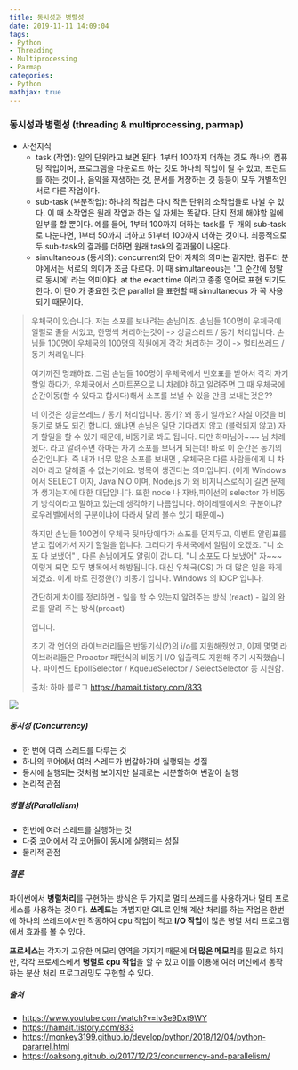 ```yaml
---
title: 동시성과 병렬성
date: 2019-11-11 14:09:04
tags:
- Python
- Threading
- Multiprocessing
- Parmap
categories:
- Python
mathjax: true
---
```


### 동시성과 병렬성 (threading & multiprocessing, parmap)

- 사전지식
  - task (작업): 일의 단위라고 보면 된다. 1부터 100까지 더하는 것도 하나의 컴퓨팅 작업이며, 프로그램을 다운로드 하는 것도 하나의 작업이 될 수 있고, 프린트를 하는 것이나, 음악을 재생하는 것, 문서를 저장하는 것 등등이 모두 개별적인 서로 다른 작업이다.
  - sub-task (부분작업): 하나의 작업은 다시 작은 단위의 소작업들로 나뉠 수 있다. 이 때 소작업은 원래 작업과 하는 일 자체는 똑같다. 단지 전체 해야할 일에 일부를 할 뿐이다. 예를 들어, 1부터 100까지 더하는 task를 두 개의 sub-task 로 나눈다면, 1부터 50까지 더하고 51부터 100까지 더하는 것이다. 최종적으로 두 sub-task의 결과를 더하면 원래 task의 결과물이 나온다.
  - simultaneous (동시의): concurrent와 단어 자체의 의미는 같지만, 컴퓨터 분야에서는 서로의 의미가 조금 다르다. 이 때 simultaneous는 '그 순간에 정말로 동시에' 라는 의미이다. at the exact time 이라고 종종 영어로 표현 되기도 한다. 이 단어가 중요한 것은 parallel 을 표현할 때 simultaneous 가 꼭 사용되기 때문이다.



> 우체국이 있습니다.
> 저는 소포를 보내려는 손님이죠.
> 손님들 100명이 우체국에 일렬로 줄을 서있고, 한명씩 처리하는것이 -> 싱글스레드 / 동기 처리입니다.
> 손님들 100명이 우체국의 100명의 직원에게 각각 처리하는 것이 -> 멀티쓰레드 / 동기 처리입니다.
>
> 여기까진 명쾌하죠. 
> 그럼 손님들 100명이 우체국에서 번호표를 받아서 각각 자기 할일 하다가, 우체국에서 스마트폰으로 니 차례야 하고 알려주면 그 때 우체국에 순간이동(할 수 있다고 합시다)해서 소포를 보낼 수 있을 만큼 보내는것은??
>
> 네 이것은 싱글쓰레드 / 동기 처리입니다. 동기? 왜 동기 일까요? 사실 이것을 비동기로 봐도 되긴 합니다.
> 왜냐면 손님은 일단 기다리지 않고 (블럭되지 않고) 자기 할일을 할 수 있기 때문에, 비동기로 봐도 됩니다.
> 다만 하마님아~~~ 님 차례 됬다. 라고 알려주면 하마는 자기 소포를 보내게 되는데! 바로 이 순간은 동기의 순간입니다. 즉 내가 너무 많은 소포를 보내면 , 우체국은 다른 사람들에게 니 차례야 라고 말해줄 수 없는거에요. 병목이 생긴다는 의미입니다. (이게 Windows 에서 SELECT 이자, Java NIO 이며, Node.js 가 왜 비지니스로직이 길면 문제가 생기는지에 대한 대답입니다. 또한 node 나 자바,파이선의 selector 가 비동기 방식이라고 말하고 있는데 생각하기 나름입니다. 하이레벨에서의 구분이냐? 로우레벨에서의 구분이냐에 따라서 달리 볼수 있기 때문에~) 
>
> 하지만 
> 손님들 100명이 우체국 뒷마당에다가 소포를 던져두고, 이벤트 알림표를 받고 집에가서 자기 할일을 합니다.
> 그러다가 우체국에서 알림이 오겠죠. "니 소포 다 보냈어" , 다른 손님에게도 알림이 갑니다. "니 소포도 다 보냈어"  자~~~ 이렇게 되면 모두 병목에서 해방됩니다. 대신 우체국(OS) 가 더 많은 일을 하게 되겠죠.
> 이게 바로 진정한(?) 비동기 입니다. Windows 의 IOCP 입니다. 
>
> 간단하게 차이를 정리하면
> \- 일을 할 수 있는지 알려주는 방식 (react)
> \- 일의 완료를 알려 주는 방식(proact)
>
> 입니다. 
>
> 초기 각 언어의 라이브러리들은 반동기식(?)의 i/o를 지원해줬었고, 이제 몇몇 라이브러리들은 Proactor 패턴식의 비동기 I/O 입출력도 지원해 주기 시작했습니다. 파이썬도 EpollSelector / KqueueSelector / SelectSelector 등 지원함.
>
> 출처: 하마 블로그 https://hamait.tistory.com/833

![](https://user-images.githubusercontent.com/17154958/68278042-e0ddce00-00b3-11ea-841d-bab89a2b1c48.png)

##### 동시성 (Concurrency)

- 한 번에 여러 스레드를 다루는 것
- 하나의 코어에서 여러 스레드가 번갈아가며 실행되는 성질
- 동시에 실행되는 것처럼 보이지만 실제로는 시분할하여 번갈아 실행
- 논리적 관점



##### 병렬성(Parallelism)

- 한번에 여러 스레드를 실행하는 것
- 다중 코어에서 각 코어들이 동시에 실행되는 성질
- 물리적 관점



##### 결론

파이썬에서 **병렬처리**를 구현하는 방식은 두 가지로 멀티 쓰레드를 사용하거나 멀티 프로세스를 사용하는 것이다. **쓰레드**는 가볍지만 GIL로 인해 계산 처리를 하는 작업은 한번에 하나의 쓰레드에서만 작동하여  cpu 작업이 적고 **I/O 작업**이 많은 병렬 처리 프로그램에서 효과를 볼 수 있다.

**프로세스**는 각자가 고유한 메모리 영역을 가지기 때문에 **더 많은 메모리**를 필요로 하지만, 각각 프로세스에서 **병렬로 cpu 작업**을 할 수 있고 이를 이용해 여러 머신에서 동작하는 분산 처리 프로그래밍도 구현할 수 있다.



##### 출처

- https://www.youtube.com/watch?v=Iv3e9Dxt9WY
- https://hamait.tistory.com/833
- https://monkey3199.github.io/develop/python/2018/12/04/python-pararrel.html
- https://oaksong.github.io/2017/12/23/concurrency-and-parallelism/
